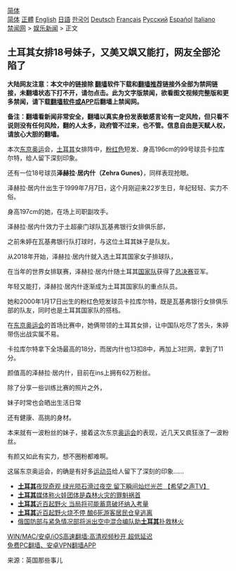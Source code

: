  <!-- 面包屑导航 --> <div class="breadcrumb"><!-- GTranslate: https://gtranslate.io/ -->  <div class="switcher notranslate">  <div class="selected">  <a href="#" onclick="return false;"> 简体</a>  </div>  <div class="option">  <a href="https://www.bannedbook.org" onclick="doGTranslate('zh-CN|zh-CN');jQuery('div.switcher div.selected a').html(jQuery(this).html());return false;" title="简体中文" class="nturl selected"> 简体</a>  <a href="https://www.bannedbook.org/zh-tw/" onclick="doGTranslate('zh-CN|zh-TW');jQuery('div.switcher div.selected a').html(jQuery(this).html());return false;" title="繁體中文" class="nturl"> 正體</a>  <a href="https://www.bannedbook.org/en/" onclick="doGTranslate('zh-CN|en');jQuery('div.switcher div.selected a').html(jQuery(this).html());return false;" title="English" class="nturl"> English</a>  <a href="https://www.bannedbook.org/ja/" onclick="doGTranslate('zh-CN|ja');jQuery('div.switcher div.selected a').html(jQuery(this).html());return false;" title="日本語" class="nturl"> 日語</a>  <a href="https://www.bannedbook.org/ko/" onclick="doGTranslate('zh-CN|ko');jQuery('div.switcher div.selected a').html(jQuery(this).html());return false;" title="한국어" class="nturl"> 한국어</a>  <a href="https://www.bannedbook.org/de/" onclick="doGTranslate('zh-CN|de');jQuery('div.switcher div.selected a').html(jQuery(this).html());return false;" title="Deutsch" class="nturl"> Deutsch</a>  <a href="https://www.bannedbook.org/fr/" onclick="doGTranslate('zh-CN|fr');jQuery('div.switcher div.selected a').html(jQuery(this).html());return false;" title="Français" class="nturl"> Français</a>  <a href="https://www.bannedbook.org/ru/" onclick="doGTranslate('zh-CN|ru');jQuery('div.switcher div.selected a').html(jQuery(this).html());return false;" title="Русский" class="nturl"> Русский</a>  <a href="https://www.bannedbook.org/es/" onclick="doGTranslate('zh-CN|es');jQuery('div.switcher div.selected a').html(jQuery(this).html());return false;" title="Español" class="nturl"> Español</a>  <a href="https://www.bannedbook.org/it/" onclick="doGTranslate('zh-CN|it');jQuery('div.switcher div.selected a').html(jQuery(this).html());return false;" title="Italiano" class="nturl"> Italiano</a>  </div>  </div>      <div class='breadcrumb-sub'><!-- Breadcrumb NavXT 6.3.0 --> <a href="https://www.bannedbook.org/" class="home">禁闻网</a> &gt; <a href="https://www.bannedbook.org/bnews/yule/" class="category">娱乐新闻</a> &gt; 正文</div></div><h2>土耳其女排18号妹子，又美又飒又能打，网友全部沦陷了</h2> <p class="notice"><b>大陆网友注意：本文中的链接除 <a href="https://github.com/bannedbook/fanqiang" >翻墙</a>软件下载和<a href="https://github.com/killgcd/justmysocks/blob/master/README.md">翻墙推荐</a>链接外全部为禁网链接，未翻墙状态下打不开，请勿点击。此为文字版禁闻，欲看图文视频完整版和更多禁闻，请下载<a href="https://github.com/bannedbook/fanqiang">翻墙软件或APP</a>后翻墙上禁闻网。</p><p>备注：翻墙看新闻非常安全，翻墙以真实身份发表敏感言论有一定风险，但只看不说则没有任何风险，翻的人太多，政府管不过来，也不管。信息自由是天赋人权，请放心大胆的翻墙。</b></p>  <div class="entry"> <p>本次<a href="https://www.bannedbook.org/bnews/tag/%e4%b8%9c%e4%ba%ac%e5%a5%a5%e8%bf%90/" class="st_tag internal_tag" rel="tag" title="标签 东京奥运 下的日志">东京奥运</a>会，<a href="https://www.bannedbook.org/bnews/tag/%e5%9c%9f%e8%80%b3%e5%85%b6/" class="st_tag internal_tag" rel="tag" title="标签 土耳其 下的日志">土耳其</a>女排阵中，<a href="https://www.bannedbook.org/bnews/tag/%E7%B2%89%E7%BA%A2%E8%89%B2/" class="st_tag internal_tag" rel="tag" title="标签 粉红色 下的日志">粉红色</a>短发、身高196cm的99号球员卡拉库尔特，给人留下深刻印象。</p> <p>还有一位18号球员<strong>泽赫拉·居内什（Zehra Gunes）</strong>，同样表现抢眼。</p> <p>泽赫拉·居内什出生于1999年7月7日，这个月刚迎来22岁生日，年纪轻轻、实力不俗。</p> <p>身高197cm的她，在场上司职副攻手。</p> <p>泽赫拉·居内什效力于土超豪门球队瓦基弗银行女排俱乐部，</p>  <p>之前朱婷在瓦基弗银行队打球时，与这位土耳其妹子是队友。</p> <p>从2018年开始，泽赫拉·居内什就入选土耳其国家女子排球队，</p> <p>在当年的世界女排联赛，泽赫拉·居内什随土耳其<a href="https://www.bannedbook.org/bnews/tag/%E5%9B%BD%E5%AE%B6%E9%98%9F/" class="st_tag internal_tag" rel="tag" title="标签 国家队 下的日志">国家队</a>获得了<a href="https://www.bannedbook.org/bnews/tag/%E6%80%BB%E5%86%B3%E8%B5%9B/" class="st_tag internal_tag" rel="tag" title="标签 总决赛 下的日志">总决赛</a>亚军。</p> <p>年轻又能打，泽赫拉·居内什逐渐成为土耳其国家队的重点队员。</p> <p>她和2000年1月17日出生的粉红色短发球员卡拉库尔特，既是瓦基弗银行女排俱乐部的队友，同时也是土耳其国家队的搭档。</p>  <p>在<a href="https://www.bannedbook.org/bnews/tag/%e4%b8%9c%e4%ba%ac%e5%a5%a5%e8%bf%90%e4%bc%9a/" class="st_tag internal_tag" rel="tag" title="标签 东京奥运会 下的日志">东京奥运会</a>的首场比赛中，她俩带领的土耳其女排，让中国队吃尽了苦头，朱婷带伤出战实属不易。</p> <p>卡拉库尔特拿下全场最高的18分，而居内什也13扣8中，再加上3拦网，拿到了11分。</p> <p>颜值高的泽赫拉·居内什，目前在ins上拥有62万粉丝。</p> <p>除了分享一些训练比赛的照片之外，</p> <p>妹子时常也会晒出生活日常</p>  <p>还有健康、高挑的身材。</p> <p>本来就有一波粉丝的妹子，接着这次东京<a href="https://www.bannedbook.org/bnews/tag/%E5%A5%A5%E8%BF%90%E4%BC%9A/" class="st_tag internal_tag" rel="tag" title="标签 奥运会 下的日志">奥运会</a>的表现，近几天又疯狂涨了一波粉丝。</p> <p>有颜又如此有实力，想不圈粉都难啊。</p> <p>这届东京奥运会，的确是有好多<a href="https://www.bannedbook.org/bnews/tag/%E8%BF%90%E5%8A%A8%E5%91%98/" class="st_tag internal_tag" rel="tag" title="标签 运动员 下的日志">运动员</a>给人留下了深刻的印象……</p> <ul class='op-related-articles' title='相关阅读'> <li><a href='https://www.bannedbook.org/bnews/comments/20210803/1599083.html' target='_blank'><b>土耳其</b>夜现奇观 绿光陨石滑过夜空 留下瞬间灿烂光芒  【希望之声TV】</a></li> <li><a href='https://www.bannedbook.org/bnews/baitai/20210802/1598743.html' target='_blank'><b>土耳其</b>媒体称火娃团体是森林火灾的罪魁祸首</a></li> <li><a href='https://www.bannedbook.org/bnews/comments/20210802/1598444.html' target='_blank'><b>土耳其</b>近百起野火 当局将可能蓄意破坏纳入考量</a></li> <li><a href='https://www.bannedbook.org/bnews/comments/20210801/1598362.html' target='_blank'><b>土耳其</b>近百起野火烧不停 酿6死游客居民仓皇逃离</a></li> <li><a href='https://www.bannedbook.org/bnews/baitai/20210801/1598139.html' target='_blank'>俄国防部与紧急情况部将派出空中混合编队助<b>土耳其</b>扑救林火</a></li> </ul> <p class="texttj"> <a href="https://github.com/bannedbook/fanqiang/wiki/V2ray%E6%9C%BA%E5%9C%BA" target="_blank">WIN/MAC/安卓/iOS高速翻墙:高清视频秒开,超低延迟</a><br/> <a href="https://github.com/bannedbook/fanqiang/wiki/%E7%A6%81%E9%97%BB%E7%BD%91%E5%AE%89%E5%8D%93%E7%BF%BB%E5%A2%99%E6%96%B0%E9%97%BBAPP" target="_blank">免费PC翻墙、安卓VPN翻墙APP</a></p> <p> 来源：英国那些事儿 </p><a name='sharetosocial'></a>  <div style="margin-bottom:5px;padding-bottom:5px;clear:both"> <div id="archive-pix-1" class="banner-ads"> <!-- AuctionX Display platform tag START --> <div id="26318x728x90x621x_ADSLOT2" clicktrack="%%CLICK_URL_ESC%%"></div> <!-- AuctionX Display platform tag END --> </div> <div id="archive-pix-2" class="banner-ads"> <!-- AuctionX Display platform tag START --> <div id="26315x300x250x621x_ADSLOT2" clicktrack="%%CLICK_URL_ESC%%"></div> <!-- AuctionX Display platform tag END --> </div> </div>  <div id="archive-pix-1" class="banner-ads"> <!-- AuctionX Display platform tag START --> <div id="26318x728x90x621x_ADSLOT3" clicktrack="%%CLICK_URL_ESC%%"></div> <!-- AuctionX Display platform tag END --> </div> </div><!--END ENTRY--> 